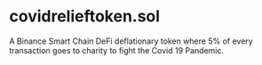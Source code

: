 # covidrelieftoken.sol

A Binance Smart Chain DeFi deflationary token where 5% of every transaction goes to charity to fight the Covid 19 Pandemic.

